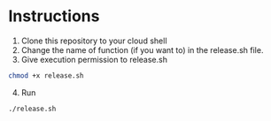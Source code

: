 # Instructions
1. Clone this repository to your cloud shell
2. Change the name of function (if you want to) in the release.sh file.
3. Give execution permission to release.sh
```bash
chmod +x release.sh
```
4. Run
```bash
./release.sh
```
